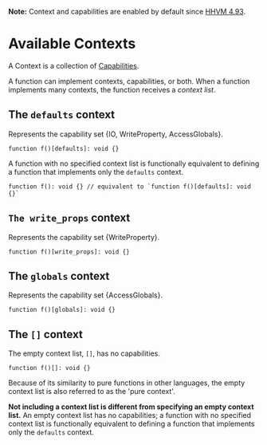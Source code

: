 **Note:** Context and capabilities are enabled by default since
[HHVM 4.93](https://hhvm.com/blog/2021/01/19/hhvm-4.93.html).

# Available Contexts
A Context is a collection of [Capabilities](/hack/contexts-and-capabilities/available-capabilities).

A function can implement contexts, capabilities, or both. When a function implements many contexts, the function receives a *context list*.

## The `defaults` context
Represents the capability set {IO, WriteProperty, AccessGlobals}.

```hack
function f()[defaults]: void {}
```

A function with no specified context list is functionally equivalent to defining a function that implements only the `defaults` context.

```hack
function f(): void {} // equivalent to `function f()[defaults]: void {}`
```

## `The write_props` context
Represents the capability set {WriteProperty}.

```hack
function f()[write_props]: void {}
```

## The `globals` context
Represents the capability set {AccessGlobals}.

```hack
function f()[globals]: void {}
```

## The `[]` context 
The empty context list, `[]`, has no capabilities.

```hack
function f()[]: void {}
```

Because of its similarity to pure functions in other languages, the empty context list is also referred to as the 'pure context'.

**Not including a context list is different from specifying an empty context list.** An empty context list has no capabilities; 
a function with no specified context list is functionally equivalent to defining a function that implements only the `defaults` context.

